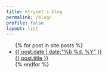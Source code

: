 ```yaml
---
title: ktrysmt's blog 
permalink: /blog/
profile: false 
layout: list
---
```


<ul id="post-list">
    {% for post in site.posts %}
        <li>
            <a href="/{{ post.url | remove_first: '/' }}"><aside class="dates">{{ post.date | date:"%b %d, %Y" }}</aside></a>
            <a href="/{{ post.url | remove_first: '/' }}">{{ post.title }}</a>
        </li>
    {% endfor %}
</ul>
 

